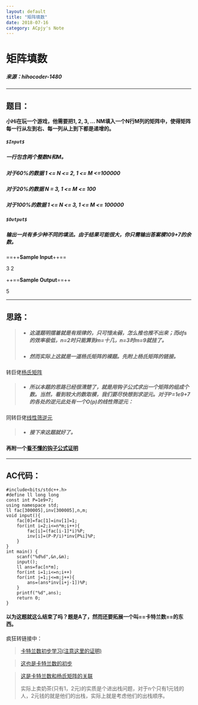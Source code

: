 ```yaml
---
layout: default
title: "矩阵填数"
date: 2018-07-16
category: ACpjy's Note
---
```


# 矩阵填数
##### 来源：hihocoder-1480

---
## 题目：

**小Hi在玩一个游戏，他需要把1, 2, 3, ... NM填入一个N行M列的矩阵中，使得矩阵每一行从左到右、每一列从上到下都是递增的。**

##### `$Input$`
##### 一行包含两个整数N和M。  
##### 对于60%的数据 1 <= N <= 2, 1 <= M <=100000
##### 对于20%的数据 N = 3, 1 <= M <= 100
##### 对于100%的数据 1 <= N <= 3, 1 <= M <= 100000

##### `$Output$`
##### 输出一共有多少种不同的填法。由于结果可能很大，你只需输出答案模109+7的余数。

==++**Sample Input**++==

3 2

++==**Sample Output**==++

5

---
## 思路：
> - ##### 这道题明摆着就是有规律的，只可惜~~太弱~~，怎么推也推不出来；而dfs的效率极低，n=2时只能算到m=十几，n=3时m=9就挂了。
> - ##### 然而实际上这就是一道杨氏矩阵的裸题。先附上杨氏矩阵的链接。
 转巨佬[杨氏矩阵](https://blog.csdn.net/acdreamers/article/details/14549077)
> - ##### 所以本题的思路已经很清楚了，就是用钩子公式求出一个矩阵的组成个数。当然，看到较大的数取模，我们要尽快想到求逆元。对于P=1e9+7的各处的逆元此处有一个O(p)的线性筛逆元：
同转巨佬[线性筛逆元](https://blog.csdn.net/qq_34564984/article/details/52292502)
> - ##### 接下来这题就好了。
#### 再附一个[看不懂的钩子公式证明](https://en.wikipedia.org/wiki/Hook_length_formula)

---

## AC代码：

```
#include<bits/stdc++.h>
#define ll long long
const int P=1e9+7;
using namespace std;
ll fac[300005],inv[300005],n,m;
void input(){
	fac[0]=fac[1]=inv[1]=1;
	for(int i=2;i<=n*m;i++){
		fac[i]=(fac[i-1]*i)%P;
		inv[i]=(P-P/i)*inv[P%i]%P;
	}
}
int main() {
	scanf("%d%d",&n,&m);
	input();
	ll ans=fac[n*m];
	for(int i=1;i<=n;i++)
	for(int j=1;j<=m;j++){
		ans=(ans*inv[i+j-1])%P;
	}
	printf("%d",ans);
	return 0;
}
```


#### 以为这题就这么结束了吗？题是A了，然而还要拓展一个叫==卡特兰数==的东西。

疯狂转链接中：

> [卡特兰数初步学习(注意这里的证明)](https://www.cnblogs.com/code-painter/p/4417354.html)

> [这也是卡特兰数的初步](https://blog.csdn.net/wu_tongtong/article/details/78161211)

> [这是卡特兰数和杨氏矩阵的关联](https://www.cnblogs.com/five20/p/8530535.html)
> 
> 实际上卖奶茶(只有1，2元)的实质是个进出栈问题，对于n个只有1元钱的人，2元钱的就是他们的出栈，实际上就是考虑他们的出栈顺序。